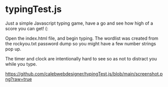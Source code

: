 # typingTest.js
Just a simple Javascript typing game, have a go and see how high of a score you can get! (:

Open the index.html file, and begin typing. The wordlist was created from the rockyou.txt password dump so you might have a few number strings pop up.

The timer and clock are intentionally hard to see so as not to distract you while you type.

https://github.com/calebwebdesigner/typingTest.js/blob/main/screenshot.png?raw=true

